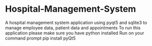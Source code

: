 # Hospital-Management-System
 A hospital management system application using pyqt5 and sqlite3 to manage employee data, patient data and appointments
 To run this application please make sure you have python installed
 Run on your command prompt pip install pyQt5
